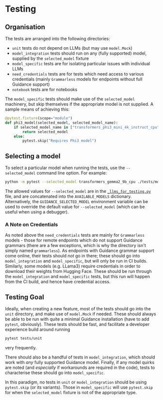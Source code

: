 # Testing

## Organisation

The tests are arranged into the following directories:

- `unit` tests do not depend on LLMs (but may use `model.Mock`)
- `model_integration` tests should run on any (fully supported) model, supplied by the `selected_model` fixture
- `model_specific` tests are for isolating particular issues with individual LLMs
- `need_credentials` tests are for tests which need access to various credentials (mainly `Grammarless` models for endpoints without full Guidance support)
- `notebook` tests are for notebooks

The `model_specific` tests should make use of the `selected_model` machinery, but skip themselves if the appropriate model is not supplied.
A sample means of achieving this:

```python
@pytest.fixture(scope="module")
def phi3_model(selected_model, selected_model_name):
    if selected_model_name in ["transformers_phi3_mini_4k_instruct_cpu"]:
        return selected_model
    else:
        pytest.skip("Requires Phi3 model")
```

## Selecting a model

To select a particular model when running the tests, use the `--selected_model` command line option.
For example:

```bash
python -m pytest --selected_model transformers_gemma2_9b_cpu ./tests/model_integration/
```

The allowed values for `--selected_model` are in the [`_llms_for_testing.py`](./_llms_for_testing.py) file, and are concatenated into the `AVAILABLE_MODELS` dictionary.
Alternatively, the `GUIDANCE_SELECTED_MODEL` environment variable can be used to override the default value for `--selected_model` (which can be useful when using a debugger).

### A Note on Credentials

As noted above the `need_credentials` tests are mainly for `Grammarless` models - those for remote endpoints which do not support Guidance grammars (there are a few exceptions, which is why the directory isn't simply named `grammarless`).
As endpoints with Guidance grammar support come online, their tests should *not* go in there; these should go into `model_integration` and `model_specific`, but will only be run in CI builds.
Similarly, some models (e.g. LLama3) require credentials in order to download their weights from Hugging Face.
These should be run through the `model_integration` and `model_specific` tests, but this run will happen from the CI build, and hence have credential access.

## Testing Goal

Ideally, when creating a new feature, most of the tests should go into the `unit` directory, and make use of `model.Mock` if needed.
These should always be able to be run with quite a minimal Guidance installation (have to add `pytest`, obviously).
These tests should be fast, and facilitate a developer experience build around running

```bash
pytest tests/unit
```
very frequently.

There should also be a handful of tests in `model_integration`, which should work with _any_ fully supported Guidance model.
Finally, if any model quirks are noted (and _especially_ if workarounds are required in the code), tests to characterise these should go into `model_specific`.

In this paradigm, no tests in `unit` or `model_integration` should be using `pytest.skip` (or its variants).
Those in `model_specific` will use `pytest.skip` for when the `selected_model` fixture is not of the appropriate type.